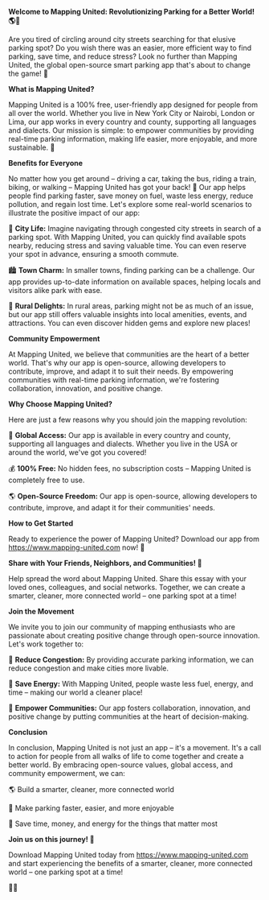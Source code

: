 **Welcome to Mapping United: Revolutionizing Parking for a Better World! 🌎🚗**

Are you tired of circling around city streets searching for that elusive parking spot? Do you wish there was an easier, more efficient way to find parking, save time, and reduce stress? Look no further than Mapping United, the global open-source smart parking app that's about to change the game! 🎉

**What is Mapping United?**

Mapping United is a 100% free, user-friendly app designed for people from all over the world. Whether you live in New York City or Nairobi, London or Lima, our app works in every country and county, supporting all languages and dialects. Our mission is simple: to empower communities by providing real-time parking information, making life easier, more enjoyable, and more sustainable. 🌟

**Benefits for Everyone**

No matter how you get around – driving a car, taking the bus, riding a train, biking, or walking – Mapping United has got your back! 💪 Our app helps people find parking faster, save money on fuel, waste less energy, reduce pollution, and regain lost time. Let's explore some real-world scenarios to illustrate the positive impact of our app:

🌆 **City Life:** Imagine navigating through congested city streets in search of a parking spot. With Mapping United, you can quickly find available spots nearby, reducing stress and saving valuable time. You can even reserve your spot in advance, ensuring a smooth commute.

🏙️ **Town Charm:** In smaller towns, finding parking can be a challenge. Our app provides up-to-date information on available spaces, helping locals and visitors alike park with ease.

🌾 **Rural Delights:** In rural areas, parking might not be as much of an issue, but our app still offers valuable insights into local amenities, events, and attractions. You can even discover hidden gems and explore new places!

**Community Empowerment**

At Mapping United, we believe that communities are the heart of a better world. That's why our app is open-source, allowing developers to contribute, improve, and adapt it to suit their needs. By empowering communities with real-time parking information, we're fostering collaboration, innovation, and positive change.

**Why Choose Mapping United?**

Here are just a few reasons why you should join the mapping revolution:

👥 **Global Access:** Our app is available in every country and county, supporting all languages and dialects. Whether you live in the USA or around the world, we've got you covered!

💰 **100% Free:** No hidden fees, no subscription costs – Mapping United is completely free to use.

🌎 **Open-Source Freedom:** Our app is open-source, allowing developers to contribute, improve, and adapt it for their communities' needs.

**How to Get Started**

Ready to experience the power of Mapping United? Download our app from https://www.mapping-united.com now! 📲

**Share with Your Friends, Neighbors, and Communities! 🤝**

Help spread the word about Mapping United. Share this essay with your loved ones, colleagues, and social networks. Together, we can create a smarter, cleaner, more connected world – one parking spot at a time!

**Join the Movement**

We invite you to join our community of mapping enthusiasts who are passionate about creating positive change through open-source innovation. Let's work together to:

🌟 **Reduce Congestion:** By providing accurate parking information, we can reduce congestion and make cities more livable.

💚 **Save Energy:** With Mapping United, people waste less fuel, energy, and time – making our world a cleaner place!

💬 **Empower Communities:** Our app fosters collaboration, innovation, and positive change by putting communities at the heart of decision-making.

**Conclusion**

In conclusion, Mapping United is not just an app – it's a movement. It's a call to action for people from all walks of life to come together and create a better world. By embracing open-source values, global access, and community empowerment, we can:

🌎 Build a smarter, cleaner, more connected world

🚗 Make parking faster, easier, and more enjoyable

💪 Save time, money, and energy for the things that matter most

**Join us on this journey! 🤝**

Download Mapping United today from https://www.mapping-united.com and start experiencing the benefits of a smarter, cleaner, more connected world – one parking spot at a time!

🚗💕